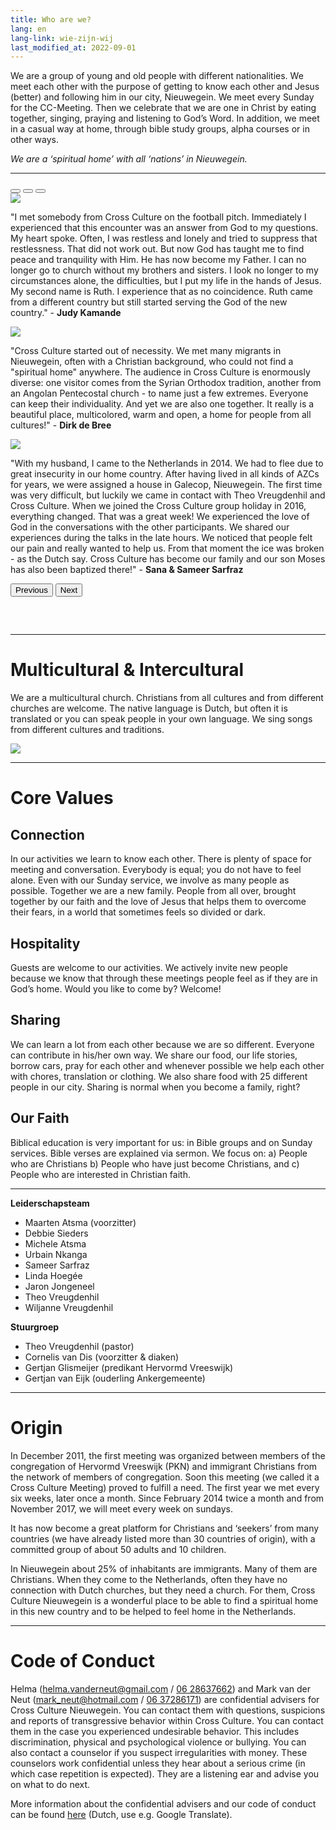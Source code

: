 ```yaml
---
title: Who are we?
lang: en
lang-link: wie-zijn-wij
last_modified_at: 2022-09-01
---
```

We are a group of young and old people with different nationalities. We meet each other with the purpose of getting to know each other and Jesus (better) and following him in our city, Nieuwegein. We meet every Sunday for the CC-Meeting. Then we celebrate that we are one in Christ by eating together, singing, praying and listening to God’s Word. In addition, we meet in a casual way at home, through bible study groups, alpha courses or in other ways.

*We are a ‘spiritual home’ with all ‘nations’ in Nieuwegein.*

<hr class="mb-2" />

<div id="carouselExampleIndicators" class="carousel slide" data-bs-ride="true">
  <div class="carousel-indicators">
    <button type="button" data-bs-target="#carouselExampleIndicators" data-bs-slide-to="0" class="active" aria-current="true" aria-label="Slide 1"></button>
    <button type="button" data-bs-target="#carouselExampleIndicators" data-bs-slide-to="1" aria-label="Slide 2"></button>
    <button type="button" data-bs-target="#carouselExampleIndicators" data-bs-slide-to="2" aria-label="Slide 3"></button>
  </div>
  <div class="carousel-inner">
    <div class="carousel-item active">
        <div class="container">
            <div class="row">
                <div class="col-12 col-sm-3"><img src="../assets/img/judy.jpg" class="rounded"/></div>
                <div class="col-12 col-sm-9"><p>"I met somebody from Cross Culture on the football pitch. Immediately I experienced that this encounter was an answer from God to my questions. My heart spoke. Often, I was restless and lonely and tried to suppress that restlessness. That did not work out. But now God has taught me to find peace and tranquility with Him. He has now become my Father. I can no longer go to church without my brothers and sisters. I look no longer to my circumstances alone, the difficulties, but I put my life in the hands of Jesus. My second name is Ruth. I experience that as no coincidence. Ruth came from a different country but still started serving the God of the new country." - <strong>Judy Kamande</strong></p></div>
            </div>
        </div>
    </div>
    <div class="carousel-item">
        <div class="container">
            <div class="row">
                <div class="col-12 col-sm-3"><img src="../assets/img/dirk.jpg" class="rounded"/></div>
                <div class="col-12 col-sm-9"><p>"Cross Culture started out of necessity. We met many migrants in Nieuwegein, often with a Christian background, who could not find a "spiritual home" anywhere. The audience in Cross Culture is enormously diverse: one visitor comes from the Syrian Orthodox tradition, another from an Angolan Pentecostal church - to name just a few extremes. Everyone can keep their individuality. And yet we are also one together. It really is a beautiful place, multicolored, warm and open, a home for people from all cultures!" - <strong>Dirk de Bree</strong></p></div>
            </div>
        </div>
    </div>
    <div class="carousel-item">
        <div class="container">
            <div class="row">
                <div class="col-12 col-sm-3"><img src="../assets/img/sana.jpg" class="rounded"/></div>
                <div class="col-12 col-sm-9"><p class="block">"With my husband, I came to the Netherlands in 2014. We had to flee due to great insecurity in our home country. After having lived in all kinds of AZCs for years, we were assigned a house in Galecop, Nieuwegein. The first time was very difficult, but luckily we came in contact with Theo Vreugdenhil and Cross Culture. When we joined the Cross Culture group holiday in 2016, everything changed. That was a great week! We experienced the love of God in the conversations with the other participants. We shared our experiences during the talks in the late hours. We noticed that people felt our pain and really wanted to help us. From that moment the ice was broken - as the Dutch say. Cross Culture has become our family and our son Moses has also been baptized there!" - <strong>Sana & Sameer Sarfraz</strong></p></div>
            </div>
        </div>
    </div>
  </div>
  <button class="carousel-control-prev" type="button" data-bs-target="#carouselExampleIndicators" data-bs-slide="prev">
    <span class="carousel-control-prev-icon" aria-hidden="true"></span>
    <span class="visually-hidden">Previous</span>
  </button>
  <button class="carousel-control-next" type="button" data-bs-target="#carouselExampleIndicators" data-bs-slide="next">
    <span class="carousel-control-next-icon" aria-hidden="true"></span>
    <span class="visually-hidden">Next</span>
  </button>
</div>

<hr style="margin-top: 60px;" />

# Multicultural & Intercultural
We are a multicultural church. Christians from all cultures and from different churches are welcome. The native language is Dutch, but often it is translated or you can speak people in your own language. We sing songs from different cultures and traditions.

![](../assets/img/wie-zijn-wij.jpg)

------------------------------------------------------------------------------------------------------------------------

# Core Values
## Connection
In our activities we learn to know each other. There is plenty of space for meeting and conversation. Everybody is equal; you do not have to feel alone. Even with our Sunday service, we involve as many people as possible. Together we are a new family. People from all over, brought together by our faith and the love of Jesus that helps them to overcome their fears, in a world that sometimes feels so divided or dark.

## Hospitality
Guests are welcome to our activities. We actively invite new people because we know that through these meetings people feel as if they are in God’s home. Would you like to come by? Welcome!

## Sharing
We can learn a lot from each other because we are so different. Everyone can contribute in his/her own way. We share our food, our life stories, borrow cars, pray for each other and whenever possible we help each other with chores, translation or clothing. We also share food with 25 different people in our city. Sharing is normal when you become a family, right?

## Our Faith
Biblical education is very important for us: in Bible groups and on Sunday services. Bible verses are explained via sermon. We focus on: a) People who are Christians b) People who have just become Christians, and c) People who are interested in Christian faith.

------------------------------------------------------------------------------------------------------------------------

<div class="container" id="team">
  <div class="row">
    <div class="col-12 col-sm-6">
      <strong>Leiderschapsteam</strong>
      <ul>
        <li>Maarten Atsma (voorzitter)</li>
        <li>Debbie Sieders</li>
        <li>Michele Atsma</li>
        <li>Urbain Nkanga</li>
        <li>Sameer Sarfraz</li>
        <li>Linda Hoegée</li>
        <li>Jaron Jongeneel</li>
        <li>Theo Vreugdenhil</li>
        <li>Wiljanne Vreugdenhil</li>
      </ul>
    </div>
    <div class="col-12 col-sm-6">
      <strong>Stuurgroep</strong>
      <ul>
        <li>Theo Vreugdenhil (pastor)</li>
        <li>Cornelis van Dis (voorzitter & diaken)</li>
        <li>Gertjan Glismeijer (predikant Hervormd Vreeswijk)</li>
        <li>Gertjan van Eijk (ouderling Ankergemeente)</li>
      </ul>
    </div>
  </div>
</div>

------------------------------------------------------------------------------------------------------------------------

<h1 id="origin">Origin</h1>
In December 2011, the first meeting was organized between members of the congregation of Hervormd Vreeswijk (PKN) and immigrant Christians from the network of members of congregation. Soon this meeting (we called it a Cross Culture Meeting) proved to fulfill a need. The first year we met every six weeks, later once a month. Since February 2014 twice a month and from November 2017, we will meet every week on sundays.

It has now become a great platform for Christians and ‘seekers’ from many countries (we have already listed more than 30 countries of origin), with a committed group of about 50 adults and 10 children.

In Nieuwegein about 25% of inhabitants are immigrants. Many of them are Christians. When they come to the Netherlands, often they have no connection with Dutch churches, but they need a church. For them, Cross Culture Nieuwegein is a wonderful place to be able to find a spiritual home in this new country and to be helped to feel home in the Netherlands.

------------------------------------------------------------------------------------------------------------------------

<h1 id="counselors">Code of Conduct</h1>

Helma (<helma.vanderneut@gmail.com> / [06 28637662](tel:+31628637662)) and Mark van der Neut (<mark_neut@hotmail.com> / [06 37286171](tel+31637286171)) are confidential advisers for Cross Culture Nieuwegein. You can contact them with questions, suspicions and reports of transgressive behavior within Cross Culture. You can contact them in the case you experienced undesirable behavior. This includes discrimination, physical and psychological violence or bullying. You can also contact a counselor if you suspect irregularities with money. These counselors work confidential unless they hear about a serious crime (in which case repetition is expected). They are a listening ear and advise you on what to do next.

More information about the confidential advisers and our code of conduct can be found <a href="../assets/doc/veiligheid.pdf" download>here</a> (Dutch, use e.g. Google Translate).